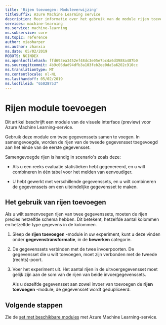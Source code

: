 ```yaml
---
title: 'Rijen toevoegen: Moduleverwijzing'
titleSuffix: Azure Machine Learning service
description: Meer informatie over het gebruik van de module rijen toevoegen in Azure Machine Learning-service om twee gegevenssets samen te voegen.
services: machine-learning
ms.service: machine-learning
ms.subservice: core
ms.topic: reference
author: xiaoharper
ms.author: zhanxia
ms.date: 05/02/2019
ROBOTS: NOINDEX
ms.openlocfilehash: ffd693ea3452ef48dc3e05e7bc4a6d3988a487b0
ms.sourcegitcommit: 4b9c06dad94dfb3a103feb2ee0da5a6202c910cc
ms.translationtype: MT
ms.contentlocale: nl-NL
ms.lasthandoff: 05/02/2019
ms.locfileid: "65028753"
---
```

# <a name="add-rows-module"></a>Rijen module toevoegen

Dit artikel beschrijft een module van de visuele interface (preview) voor Azure Machine Learning-service.

Gebruik deze module om twee gegevenssets samen te voegen. In samengevoegde, worden de rijen van de tweede gegevensset toegevoegd aan het einde van de eerste gegevensset.  
  
Samengevoegde rijen is handig in scenario's zoals deze:  
  
+ Als u een reeks evaluatie statistieken hebt gegenereerd, en u wilt combineren in één tabel voor het melden van eenvoudiger.  
  
+ U hebt gewerkt met verschillende gegevenssets, en u wilt combineren de gegevenssets om een uiteindelijke gegevensset te maken.  

## <a name="how-to-use-add-rows"></a>Het gebruik van rijen toevoegen  

Als u wilt samenvoegen rijen van twee gegevenssets, moeten de rijen precies hetzelfde schema hebben. Dit betekent, hetzelfde aantal kolommen en hetzelfde type gegevens in de kolommen.

1.  Sleep de **rijen toevoegen** -module in uw experiment, kunt u deze vinden onder **gegevenstransformatie**, in de **bewerken** categorie.

2. De gegevenssets verbinden met de twee invoerpoorten. De gegevensset die u wilt toevoegen, moet zijn verbonden met de tweede (rechts)-poort. 
  
3.  Voer het experiment uit. Het aantal rijen in de uitvoergegevensset moet gelijk zijn aan de som van de rijen van beide invoergegevenssets.

    Als u dezelfde gegevensset aan zowel invoer van toevoegen de **rijen toevoegen** -module, de gegevensset wordt gedupliceerd. 

## <a name="next-steps"></a>Volgende stappen

Zie de [set met beschikbare modules](module-reference.md) met Azure Machine Learning-service. 